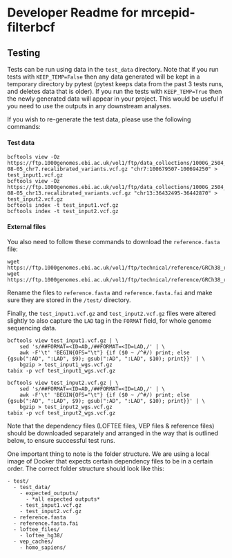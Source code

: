 # Developer Readme for mrcepid-filterbcf 

## Testing

Tests can be run using data in the `test_data` directory. Note that if you run tests with `KEEP_TEMP=False` then any data generated
will be kept in a temporary directory by pytest (pytest keeps data from the past 3 tests runs, and deletes data that is older). If
you run the tests with `KEEP_TEMP=True` then the newly generated data will appear in your project. This would be useful if you need to
use the outputs in any downstream analyses. 

If you wish to re-generate the test data, please use the following commands:

#### Test data

```
bcftools view -Oz https://ftp.1000genomes.ebi.ac.uk/vol1/ftp/data_collections/1000G_2504_high_coverage/working/20201028_3202_raw_GT_with_annot/20201028_CCDG_14151_B01_GRM_WGS_2020-08-05_chr7.recalibrated_variants.vcf.gz "chr7:100679507-100694250" > test_input1.vcf.gz
bcftools view -Oz https://ftp.1000genomes.ebi.ac.uk/vol1/ftp/data_collections/1000G_2504_high_coverage/working/20201028_3202_raw_GT_with_annot/20201028_CCDG_14151_B01_GRM_WGS_2020-08-05_chr13.recalibrated_variants.vcf.gz "chr13:36432495-36442870" > test_input2.vcf.gz
bcftools index -t test_input1.vcf.gz
bcftools index -t test_input2.vcf.gz
```

#### External files

You also need to follow these commands to download the `reference.fasta` file:

```
wget https://ftp.1000genomes.ebi.ac.uk/vol1/ftp/technical/reference/GRCh38_reference_genome/GRCh38_full_analysis_set_plus_decoy_hla.fa
wget https://ftp.1000genomes.ebi.ac.uk/vol1/ftp/technical/reference/GRCh38_reference_genome/GRCh38_full_analysis_set_plus_decoy_hla.fa.fai
```

Rename the files to `reference.fasta` and `reference.fasta.fai` and make sure they are stored in the `/test/` directory.

Finally, the `test_input1.vcf.gz` and `test_input2.vcf.gz` files were altered slightly to also capture the `LAD` tag in the `FORMAT` field, for whole genome 
sequencing data. 

```
bcftools view test_input1.vcf.gz | \
    sed 's/##FORMAT=<ID=AD,/##FORMAT=<ID=LAD,/' | \
    awk -F'\t' 'BEGIN{OFS="\t"} {if ($0 ~ /^#/) print; else {gsub(":AD", ":LAD", $9); gsub(":AD", ":LAD", $10); print}}' | \
    bgzip > test_input1_wgs.vcf.gz
tabix -p vcf test_input1_wgs.vcf.gz

bcftools view test_input2.vcf.gz | \
    sed 's/##FORMAT=<ID=AD,/##FORMAT=<ID=LAD,/' | \
    awk -F'\t' 'BEGIN{OFS="\t"} {if ($0 ~ /^#/) print; else {gsub(":AD", ":LAD", $9); gsub(":AD", ":LAD", $10); print}}' | \
    bgzip > test_input2_wgs.vcf.gz
tabix -p vcf test_input2_wgs.vcf.gz
```

Note that the dependency files (LOFTEE files, VEP files & reference files) should be downloaded
separately and arranged in the way that is outlined below, to ensure successful test runs.

One important thing to note is the folder structure. We are using a local image of Docker that expects
certain dependency files to be in a certain order. The correct folder structure should look like this:

```
- test/
  - test_data/
    - expected_outputs/
      - *all expected outputs*
    - test_input1.vcf.gz
    - test_input2.vcf.gz
  - reference.fasta
  - reference.fasta.fai
  - loftee_files/
    - loftee_hg38/
  - vep_caches/
    - homo_sapiens/
```